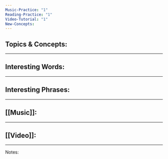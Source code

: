 ```yaml
---
Music-Practice: "1"
Reading-Practice: "1"
Video-Tutorial: "1"
New-Concepts:
---
```

Topics & Concepts:
- 

---
Interesting Words:
- 

---
Interesting Phrases:
- 

---
[[Music]]:
- 

---
[[Video]]:
- 

---
Notes:
